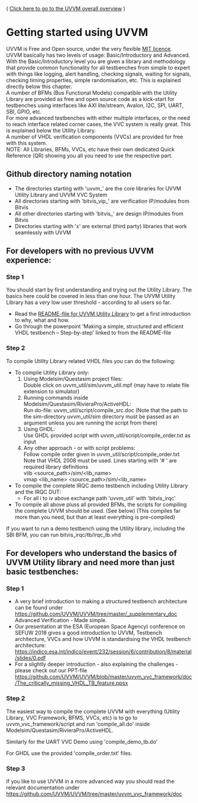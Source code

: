 ( [Click here to go to the UVVM overall overview](https://github.com/UVVM/UVVM/blob/master/README.md) )

# Getting started using UVVM

UVVM is Free and Open source, under the very flexible [MIT licence](https://github.com/UVVM/UVVM/blob/master/LICENSE).   
UVVM basically has two levels of usage: Basic/Introductory and Advanced.    
With the Basic/Introductory level you are given a library and methodology that provide common functionality for all testbenches from simple to expert with things like logging, alert handling, checking signals, waiting for signals, checking timing properties, simple randomisation, etc. This is explained directly below this chapter.   
A number of BFMs (Bus Functional Models) compatible with the Utility Library are provided as free and open source code as a kick-start for testbenches using interfaces like AXI lite/stream, Avalon, I2C, SPI, UART, SBI, GPIO, etc.   
For more advanced testbenches with either multiple interfaces, or the need to reach interface related corner cases, the VVC system is really great. This is explained below the Utility Library.   
A number of VHDL verification components (VVCs) are provided for free with this system.   
NOTE: All Libraries, BFMs, VVCs, etc have their own dedicated Quick Reference (QR) showing you all you need to use the respective part.

## Github directory naming notation
- The directories starting with 'uvvm_' are the core libraries for UVVM Utility Library and UVVM VVC System
- All directories starting with 'bitvis_vip_' are verification IP/modules from Bitvis
- All other directories starting with 'bitvis_' are design IP/modules from Bitvis
- Directories starting with 'x' are external (third party) libraries that work seamlessly with UVVM

## For developers with no previous UVVM experience:
### Step 1
You should start by first understanding and trying out the Utility Library. The basics here could be covered in less than one hour. The UVVM Utility Library has a *very* low user threshold - according to all users so far.
* Read the [README-file for UVVM Utility Library](https://github.com/UVVM/UVVM/blob/master/README_UVVM_Utility_Library.md) to get a first introduction to why, what and how.
* Go through the powerpoint 'Making a simple, structured and efficient VHDL testbench – Step-by-step' linked to from the README-file

### Step 2
To compile Utility Library related VHDL files you can do the following:
* To compile Utility Library only: 
   1. Using Modelsim/Questasim project files:    
      Double click on uvvm_util/sim/uvvm_util.mpf (may have to relate file extension to simulator)
   1. Running commands inside Modelsim/Questasim/RivieraPro/ActiveHDL:   
      Run do-file: uvvm_util/script/compile_src.doc
      (Note that the path to the sim-directory uvvm_util/sim directory must be passed as an argument unless you are running the script from there)
   1. Using GHDL:    
      Use GHDL provided script with uvvm_util/script/compile_order.txt as input
   1. Any other approach - or with script problems:    
      Follow compile order given in uvvm_util/script/compile_order.txt    
      Note that VHDL 2008 must be used. Lines starting with '# ' are required library definitions    
        vlib <source_path>/sim/<lib_name>    
        vmap <lib_name> <source_path>/sim/<lib_name>    
* To compile the complete IRQC demo testbench including Utility Library and the IRQC DUT: 
  - For all i to iv above exchange path   'uvvm_util' with  'bitvis_irqc'
* To compile all above pluss all provided BFMs, the scripts for compiling the complete UVVM should be used. (See below)  (This compiles far more than you need, but than at least everything is pre-compiled)

If you want to run a demo testbench using the Utility library, including the SBI BFM, you can run bitvis_irqc/tb/irqc_tb.vhd

## For developers who understand the basics of UVVM Utility library and need more than just basic testbenches:
### Step 1
* A very brief introduction to making a structured testbench architecture can be found under https://github.com/UVVM/UVVM/tree/master/_supplementary_doc Advanced Verification - Made simple.
* Our presentation at the ESA (European Space Agency) conference on SEFUW 2018 gives a good introduction to UVVM, Testbench architecture, VVCs and how UVVM is standardising the VHDL testbench architecture: https://indico.esa.int/indico/event/232/session/6/contribution/8/material/slides/0.pdf
* For a slightly deeper introduction - also explaining the challenges - please check out our PPT-file https://github.com/UVVM/UVVM/blob/master/uvvm_vvc_framework/doc/The_critically_missing_VHDL_TB_feature.ppsx

### Step 2
The easiest way to compile the complete UVVM with everything (Utility Library, VVC Framework, BFMS, VVCs, etc) is to go to uvvm_vvc_framework/script and run 'compile_all.do' inside Modelsim/Questasim/RivieraPro/ActiveHDL.

Similarly for the UART VVC Demo using 'compile_demo_tb.do'

For GHDL use the provided 'compile_order.txt' files.

### Step 3
If you like to use UVVM in a more advanced way you should read the relevant documentation under  https://github.com/UVVM/UVVM/tree/master/uvvm_vvc_framework/doc













    




